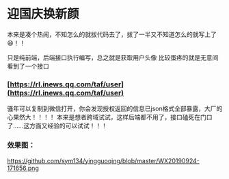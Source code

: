 # 迎国庆换新颜

本来是凑个热闹，不知怎么的就拔代码去了，拔了一半又不知道怎么的就写上了😄！！

只是纯前端，后端接口执行编写，总之就是获取用户头像
比较蛋疼的就是无意间看到了一个接口

### [https://rl.inews.qq.com/taf/user](https://rl.inews.qq.com/taf/user)

骚年可以复制到微信打开，你会发现授权返回的信息已json格式全部暴露，大厂的心果然大！！！！
本来是想者跨域试试，这样后端都不用了，接口磕死在门口了……这方面又经验的可以试试！！！

### 效果图：
https://github.com/sym134/yingguoqing/blob/master/WX20190924-171656.png